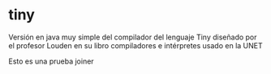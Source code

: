# tiny
Versión en java muy simple del compilador del lenguaje Tiny diseñado por el profesor Louden en su libro compiladores e intérpretes usado en la UNET

Esto es una prueba joiner 
